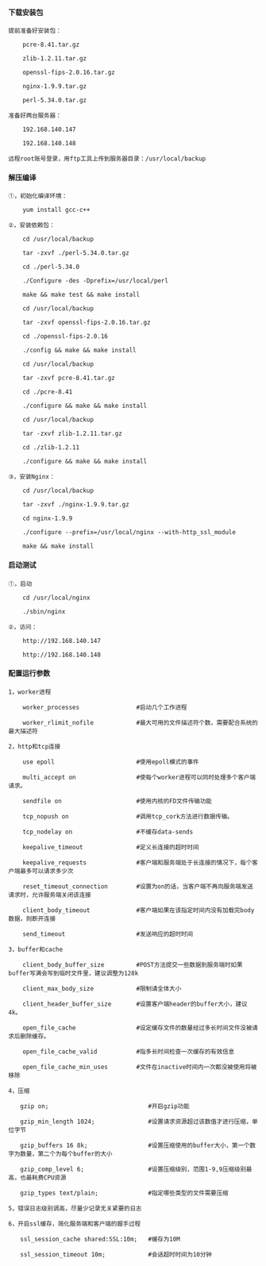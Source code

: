 
#### 下载安装包

    提前准备好安装包：

        pcre-8.41.tar.gz

        zlib-1.2.11.tar.gz

        openssl-fips-2.0.16.tar.gz

        nginx-1.9.9.tar.gz

        perl-5.34.0.tar.gz

    准备好两台服务器：

        192.168.140.147

        192.168.140.148

    远程root账号登录，用ftp工具上传到服务器目录：/usr/local/backup

#### 解压编译

    ①，初始化编译环境：

        yum install gcc-c++

    ②，安装依赖包：

        cd /usr/local/backup

        tar -zxvf ./perl-5.34.0.tar.gz

        cd ./perl-5.34.0

        ./Configure -des -Dprefix=/usr/local/perl

        make && make test && make install

        cd /usr/local/backup

        tar -zxvf openssl-fips-2.0.16.tar.gz

        cd ./openssl-fips-2.0.16

        ./config && make && make install

        cd /usr/local/backup

        tar -zxvf pcre-8.41.tar.gz

        cd ./pcre-8.41

        ./configure && make && make install

        cd /usr/local/backup

        tar -zxvf zlib-1.2.11.tar.gz

        cd ./zlib-1.2.11

        ./configure && make && make install

    ③，安装Nginx：

        cd /usr/local/backup

        tar -zxvf ./nginx-1.9.9.tar.gz

        cd nginx-1.9.9

        ./configure --prefix=/usr/local/nginx --with-http_ssl_module

        make && make install

#### 启动测试

    ①，启动

        cd /usr/local/nginx

        ./sbin/nginx

    ②，访问：

        http://192.168.140.147

        http://192.168.140.148

#### 配置运行参数

    1，worker进程

        worker_processes                #启动几个工作进程

        worker_rlimit_nofile            #最大可用的文件描述符个数，需要配合系统的最大描述符

    2，http和tcp连接

        use epoll                       #使用epoll模式的事件

        multi_accept on                 #使每个worker进程可以同时处理多个客户端请求。

        sendfile on                     #使用内核的FD文件传输功能

        tcp_nopush on                   #调用tcp_cork方法进行数据传输。

        tcp_nodelay on                  #不缓存data-sends

        keepalive_timeout               #定义长连接的超时时间

        keepalive_requests              #客户端和服务端处于长连接的情况下，每个客户端最多可以请求多少次

        reset_timeout_connection        #设置为on的话，当客户端不再向服务端发送请求时，允许服务端关闭该连接

        client_body_timeout             #客户端如果在该指定时间内没有加载完body数据，则断开连接

        send_timeout                    #发送响应的超时时间

    3，buffer和cache

        client_body_buffer_size         #POST方法提交一些数据到服务端时如果buffer写满会写到临时文件里，建议调整为128k

        client_max_body_size            #限制请全体大小

        client_header_buffer_size       #设置客户端header的buffer大小，建议4k。

        open_file_cache                 #设定缓存文件的数量经过多长时间文件没被请求后删除缓存。

        open_file_cache_valid           #指多长时间检查一次缓存的有效信息

        open_file_cache_min_uses        #文件在inactive时间内一次都没被使用将被移除

    4，压缩

    　　gzip on;                            #开启gzip功能

    　　gzip_min_length 1024;               #设置请求资源超过该数值才进行压缩，单位字节

    　　gzip_buffers 16 8k;                 #设置压缩使用的buffer大小，第一个数字为数量，第二个为每个buffer的大小

    　　gzip_comp_level 6;                  #设置压缩级别，范围1-9,9压缩级别最高，也最耗费CPU资源

    　　gzip_types text/plain;              #指定哪些类型的文件需要压缩

    5，错误日志级别调高，尽量少记录无关紧要的日志

    6，开启ssl缓存，简化服务端和客户端的握手过程

    　　ssl_session_cache shared:SSL:10m;   #缓存为10M

    　　ssl_session_timeout 10m;            #会话超时时间为10分钟
